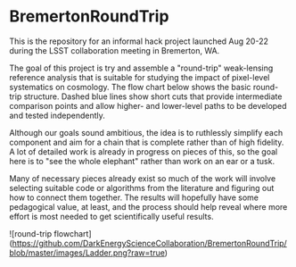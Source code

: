 # BremertonRoundTrip

This is the repository for an informal hack project launched Aug 20-22 during the LSST collaboration meeting in Bremerton, WA.

The goal of this project is try and assemble a "round-trip" weak-lensing reference analysis that is suitable for
studying the impact of pixel-level systematics on cosmology.  The flow chart below shows the basic round-trip structure. Dashed blue lines show short cuts that provide intermediate comparison points and allow higher- and lower-level paths to be developed and tested independently.

Although our goals sound ambitious, the idea is to ruthlessly simplify each component and aim for a chain that is
complete rather than of high fidelity. A lot of detailed work is already in progress on pieces of this, so the
goal here is to "see the whole elephant" rather than work on an ear or a tusk.

Many of necessary pieces already exist so much of the work will involve selecting suitable code or algorithms from
the literature and figuring out how to connect them together.  The results will hopefully have some pedagogical value,
at least, and the process should help reveal where more effort is most needed to get scientifically useful results.

![round-trip flowchart]
(https://github.com/DarkEnergyScienceCollaboration/BremertonRoundTrip/blob/master/images/Ladder.png?raw=true)
